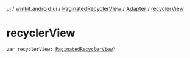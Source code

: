 [ui](../../../index.md) / [winkit.android.ui](../../index.md) / [PaginatedRecyclerView](../index.md) / [Adapter](index.md) / [recyclerView](./recycler-view.md)

# recyclerView

`var recyclerView: `[`PaginatedRecyclerView`](../index.md)`?`